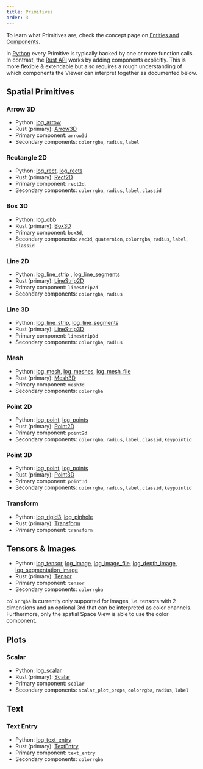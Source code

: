 ```yaml
---
title: Primitives
order: 3
---
```


To learn what Primitives are, check the concept page on [Entities and Components](../concepts/entity-component.md).

In [Python](https://rerun-io.github.io/rerun) every Primitive is typically backed by one or more function calls.
In contrast, the [Rust API](https://docs.rs/rerun/) works by adding components explicitly.
This is more flexible & extendable but also requires a rough understanding of
which components the Viewer can interpret together as documented below.

## Spatial **Primitives**

### Arrow 3D
* Python: [log_arrow](https://ref.rerun.io/docs/python/latest/common/spatial_primitives/#rerun.log_arrow)
* Rust (primary): [Arrow3D](https://docs.rs/rerun/latest/rerun/components/struct.Arrow3D.html)
* Primary component: `arrow3d`
* Secondary components: `colorrgba`, `radius`, `label`

### Rectangle 2D
* Python: [log_rect](https://ref.rerun.io/docs/python/latest/common/spatial_primitives/#rerun.log_rect),
[log_rects](https://ref.rerun.io/docs/python/latest/common/spatial_primitives/#rerun.log_rects)
* Rust (primary): [Rect2D](https://docs.rs/rerun/latest/rerun/components/enum.Rect2D.html)
* Primary component: `rect2d`, 
* Secondary components: `colorrgba`, `radius`, `label`, `classid`

### Box 3D
* Python: [log_obb](https://ref.rerun.io/docs/python/latest/common/spatial_primitives/#rerun.log_obb)
* Rust (primary): [Box3D](https://docs.rs/rerun/latest/rerun/components/struct.Box3D.html)
* Primary component: `box3d`, 
* Secondary components: `vec3d`, `quaternion`, `colorrgba`, `radius`, `label`, `classid`

### Line 2D
* Python: [log_line_strip](https://ref.rerun.io/docs/python/latest/common/spatial_primitives/#rerun.log_line_strip)
, [log_line_segments](https://ref.rerun.io/docs/python/latest/common/spatial_primitives/#rerun.log_line_segments)
* Rust (primary): [LineStrip2D](https://docs.rs/rerun/latest/rerun/components/struct.LineStrip2D.html)
* Primary component: `linestrip2d`
* Secondary components: `colorrgba`, `radius`

### Line 3D
* Python: [log_line_strip](https://ref.rerun.io/docs/python/latest/common/spatial_primitives/#rerun.log_line_strip), [log_line_segments](https://ref.rerun.io/docs/python/latest/common/spatial_primitives/#rerun.log_line_segments)
* Rust (primary): [LineStrip3D](https://docs.rs/rerun/latest/rerun/components/struct.LineStrip3D.html)
* Primary component: `linestrip3d`
* Secondary components: `colorrgba`, `radius`

### Mesh
* Python: [log_mesh](https://ref.rerun.io/docs/python/latest/common/spatial_primitives/#rerun.log_mesh),
[log_meshes](https://ref.rerun.io/docs/python/latest/common/spatial_primitives/#rerun.log_meshes),
[log_mesh_file](https://ref.rerun.io/docs/python/latest/common/spatial_primitives/#rerun.log_mesh_file)
* Rust (primary): [Mesh3D](https://docs.rs/rerun/latest/rerun/components/enum.Mesh3D.html)
* Primary component: `mesh3d`
* Secondary components: `colorrgba`

### Point 2D
* Python: [log_point](https://ref.rerun.io/docs/python/latest/common/spatial_primitives/#rerun.log_point),
[log_points](https://ref.rerun.io/docs/python/latest/common/spatial_primitives/#rerun.log_points)
* Rust (primary): [Point2D](https://docs.rs/rerun/latest/rerun/components/struct.Point2D.html)
* Primary component: `point2d`
* Secondary components: `colorrgba`, `radius`, `label`, `classid`, `keypointid`

### Point 3D
* Python: [log_point](https://ref.rerun.io/docs/python/latest/common/spatial_primitives/#rerun.log_point),
[log_points](https://ref.rerun.io/docs/python/latest/common/spatial_primitives/#rerun.log_points)
* Rust (primary): [Point3D](https://docs.rs/rerun/latest/rerun/components/struct.Point3D.html)
* Primary component: `point3d`
* Secondary components: `colorrgba`, `radius`, `label`, `classid`, `keypointid`

### Transform
* Python: [log_rigid3](https://ref.rerun.io/docs/python/latest/common/transforms/#rerun.log_rigid3),
[log_pinhole](https://ref.rerun.io/docs/python/latest/common/transforms/#rerun.log_pinhole)
* Rust (primary): [Transform](https://docs.rs/rerun/latest/rerun/components/enum.Transform.html)
* Primary component: `transform`

## Tensors & Images

* Python:
[log_tensor](https://ref.rerun.io/docs/python/latest/common/tensors/#rerun.log_tensor),
[log_image](https://ref.rerun.io/docs/python/latest/common/images/#rerun.log_image**),
[log_image_file](https://ref.rerun.io/docs/python/latest/common/images/#rerun.log_image_file**),
[log_depth_image](https://ref.rerun.io/docs/python/latest/common/images/#rerun.log_depth_image**),
[log_segmentation_image](https://ref.rerun.io/docs/python/latest/common/images/#rerun.log_segmentation_image**)
* Rust (primary): [Tensor](https://docs.rs/rerun/latest/rerun/components/struct.Tensor.html)
* Primary component: `tensor`
* Secondary components: `colorrgba`

`colorrgba` is currently only supported for images,
i.e. tensors with 2 dimensions and an optional 3rd that can be interpreted as color channels.
Furthermore, only the spatial Space View is able to use the color component.

## Plots

### Scalar
* Python: [log_scalar](https://ref.rerun.io/docs/python/latest/common/plotting/#rerun.log_scalar)
* Rust (primary): [Scalar](https://docs.rs/rerun/latest/rerun/components/struct.Scalar.html)
* Primary component: `scalar`
* Secondary components: `scalar_plot_props`, `colorrgba`, `radius`, `label`

## Text

### Text Entry
* Python: [log_text_entry](https://ref.rerun.io/docs/python/latest/common/text/#rerun.log_text_entry)
* Rust (primary): [TextEntry](https://docs.rs/rerun/latest/rerun/components/struct.TextEntry.html)
* Primary component: `text_entry`
* Secondary components: `colorrgba`
